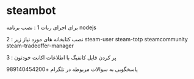 # steambot

برای اجرای ربات
1 : نصب برنامه nodejs

2 : نصب کتابخانه های مورد نیاز زیر
steam-user
steam-totp
steamcommunity
steam-tradeoffer-manager

3 : پر کردن فایل کانفیگ با اطلاعات اکانت خودتون

پاسخگویی به سوالات مربوطه در تلگرام
+989140454200
